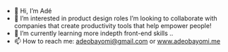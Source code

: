 - 👋 Hi, I’m Adé
- 👀 I’m interested in product design roles I’m looking to collaborate with companies that create productivity tools that help empower people!
- 🌱 I’m currently learning more indepth front-end skills ..
- 📫 How to reach me: adeobayomi@gmail.com or www.adeobayomi.me

<!---
Elapache98/Elapache98 is a ✨ special ✨ repository because its `README.md` (this file) appears on your GitHub profile.
You can click the Preview link to take a look at your changes.
--->

